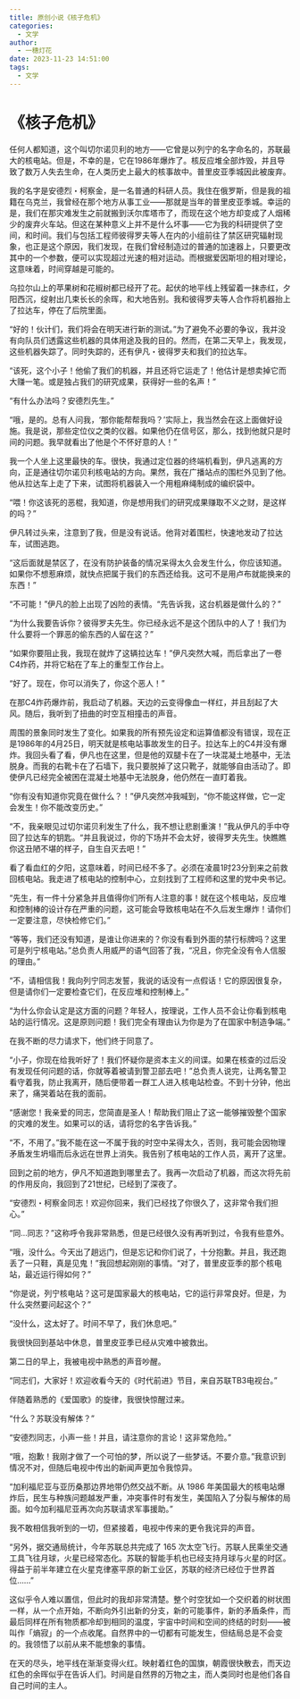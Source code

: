 ```yaml
---
title: 原创小说《核子危机》
categories: 
  - 文学
author:
  - 一穗灯花
date: 2023-11-23 14:51:00
tags:
  - 文学
---
```


# 《核子危机》

任何人都知道，这个叫切尔诺贝利的地方——它曾是以列宁的名字命名的，苏联最大的核电站。但是，不幸的是，它在1986年爆炸了。核反应堆全部炸毁，并且导致了数万人失去生命，在人类历史上最大的核事故中。普里皮亚季城因此被废弃。

我的名字是安德烈・柯察金，是一名普通的科研人员。我住在俄罗斯，但是我的祖籍在乌克兰，我曾经在那个地方从事工业——那就是当年的普里皮亚季城。幸运的是，我们在那灾难发生之前就搬到沃尔库塔市了，而现在这个地方却变成了人烟稀少的废弃火车站。但这在某种意义上并不是什么坏事——它为我的科研提供了空间，和时间。我们与包括工程师彼得罗夫等人在内的小组前往了禁区研究辐射现象，也正是这个原因，我们发现，在我们曾经制造过的普通的加速器上，只要更改其中的一个参数，便可以实现超过光速的相对运动。而根据爱因斯坦的相对理论，这意味着，时间穿越是可能的。

 乌拉尔山上的苹果树和花椒树都已经开了花。起伏的地平线上残留着一抹赤红，夕阳西沉，绽射出几束长长的余晖，和大地告别。我和彼得罗夫等人合作将机器抬上了拉达车，停在了后院里面。

“好的！伙计们，我们将会在明天进行新的测试。”为了避免不必要的争议，我并没有向队员们透露这些机器的具体用途及我的目的。然而，在第二天早上，我发现，这些机器失踪了。同时失踪的，还有伊凡・彼得罗夫和我们的拉达车。

“该死，这个小子！他偷了我们的机器，并且还将它运走了！他估计是想卖掉它而大赚一笔。或是独占我们的研究成果，获得好一些的名声！”

“有什么办法吗？安德烈先生。”

“哦，是的。总有人问我，‘那你能帮帮我吗？’实际上，我当然会在这上面做好设施。我是说，那些定位仪之类的仪器。如果他仍在信号区，那么，找到他就只是时间的问题。我早就看出了他是个不怀好意的人！”

我一个人坐上这里最快的车。很快，我通过定位器的终端机看到，伊凡逃离的方向，正是通往切尔诺贝利核电站的方向。果然，我在广播站点的围栏外见到了他。他从拉达车上走了下来，试图将机器装入一个用粗麻绳制成的编织袋中。

“喂！你这该死的恶棍，我知道，你是想用我们的研究成果赚取不义之财，是这样的吗？”

伊凡转过头来，注意到了我，但是没有说话。他背对着围栏，快速地发动了拉达车，试图逃跑。

“这后面就是禁区了，在没有防护装备的情况呆得太久会发生什么，你应该知道。如果你不想惹麻烦，就快点把属于我们的东西还给我。这可不是用卢布就能换来的东西！”

“不可能！”伊凡的脸上出现了凶险的表情。“先告诉我，这台机器是做什么的？”

“为什么我要告诉你？彼得罗夫先生。你已经永远不是这个团队中的人了！我们为什么要将一个罪恶的偷东西的人留在这？”

“如果你要阻止我，我现在就炸了这辆拉达车！”伊凡突然大喊，而后拿出了一卷C4炸药，并将它粘在了车上的重型工作台上。

“好了。现在，你可以消失了，你这个恶人！”

在那C4炸药爆炸前，我启动了机器。天边的云变得像血一样红，并且刮起了大风。随后，我听到了扭曲的时空互相撞击的声音。

周围的景象同时发生了变化。如果我的所有预先设定和运算值都没有错误，现在正是1986年的4月25日，明天就是核电站事故发生的日子。拉达车上的C4并没有爆炸。我回头看了看，伊凡也在这里，但是他的双腿卡在了一块混凝土地基中，无法脱身。而我的右靴卡在了石墙下，我只要脱掉了这只靴子，就能够自由活动了。即使伊凡已经完全被困在混凝土地基中无法脱身，他仍然在一直盯着我。

“你有没有知道你究竟在做什么？！”伊凡突然冲我喊到，“你不能这样做，它一定会发生！你不能改变历史。”

“不，我亲眼见过切尔诺贝利发生了什么，我不想让悲剧重演！”我从伊凡的手中夺回了拉达车的钥匙。“并且我说过，你的下场并不会太好，彼得罗夫先生。快瞧瞧你这丑陋不堪的样子，自生自灭去吧！”

看了看血红的夕阳，这意味着，时间已经不多了。必须在凌晨1时23分到来之前救回核电站。我走进了核电站的控制中心，立刻找到了工程师和这里的党中央书记。

“先生，有一件十分紧急并且值得你们所有人注意的事！就在这个核电站，反应堆和控制棒的设计存在严重的问题，这可能会导致核电站在不久后发生爆炸！请你们一定要注意，尽快检修它们。”

“等等，我们还没有知道，是谁让你进来的？你没有看到外面的禁行标牌吗？这里可是列宁核电站。”总负责人用威严的语气回答了我，“况且，你完全没有令人信服的理由。”

“不，请相信我！我向列宁同志发誓，我说的话没有一点假话！它的原因很复杂，但是请你们一定要检查它们，在反应堆和控制棒上。”

“为什么你会认定是这方面的问题？年轻人，按理说，工作人员不会让你看到核电站的运行情况。这是原则问题！我们完全有理由认为你是为了在国家中制造争端。”

在我不断的尽力请求下，他们终于同意了。

“小子，你现在给我听好了！我们怀疑你是资本主义的间谍。如果在核查的过后没有发现任何问题的话，你就等着被请到警卫部去吧！”总负责人说完，让两名警卫看守着我，防止我离开，随后便带着一群工人进入核电站检查。不到十分钟，他出来了，痛哭着站在我的面前。

“感谢您！我亲爱的同志，您简直是圣人！帮助我们阻止了这一能够摧毁整个国家的灾难的发生。如果可以的话，请将您的名字告诉我。”

“不，不用了。”我不能在这一不属于我的时空中呆得太久，否则，我可能会因物理矛盾发生坍塌而后永远在世界上消失。我告别了核电站的工作人员，离开了这里。

回到之前的地方，伊凡不知道跑到哪里去了。我再一次启动了机器，而这次将先前的作用反向，我回到了21世纪，已经到了深夜了。

“安德烈・柯察金同志！欢迎你回来，我们已经找了你很久了，这非常令我们担心。”

“同...同志？”这称呼令我非常熟悉，但是已经很久没有再听到过，令我有些意外。

“哦，没什么。今天出了趟远门，但是忘记和你们说了，十分抱歉。并且，我还跑丢了一只鞋，真是见鬼！”我回想起刚刚的事情。“对了，普里皮亚季的那个核电站，最近运行得如何？”

“你是说，列宁核电站？这可是国家最大的核电站，它的运行非常良好。但是，为什么突然要问起这个？”

“没什么，这太好了。时间不早了，我们休息吧。”

我很快回到基站中休息，普里皮亚季已经从灾难中被救出。

第二日的早上，我被电视中熟悉的声音吵醒。

“同志们，大家好！欢迎收看今天的《时代前进》节目，来自苏联TB3电视台。”

伴随着熟悉的《爱国歌》的旋律，我很快惊醒过来。

“什么？苏联没有解体？”

“安德烈同志，小声一些！并且，请注意你的言论！这非常危险。”

“哦，抱歉！我刚才做了一个可怕的梦，所以说了一些梦话。不要介意。”我意识到情况不对，但随后电视中传出的新闻声更加令我惊异。

“加利福尼亚与亚历桑那边界地带仍然交战不断。从 1986 年美国最大的核电站爆炸后，民生与种族问题越发严重，冲突事件时有发生，美国陷入了分裂与解体的局面。如今加利福尼亚再次向苏联请求军事援助。”

我不敢相信我听到的一切，但紧接着，电视中传来的更令我诧异的声音。

“另外，据交通局统计，今年苏联总共完成了 165 次太空飞行。苏联人民乘坐交通工具飞往月球，火星已经常态化。苏联的智能手机也已经支持月球与火星的时区。得益于前半年建立在火星克律塞平原的新工业区，苏联的经济已经位于世界首位……”

这似乎令人难以置信，但此时的我却非常清楚。整个时空犹如一个交织着的树状图一样，从一个点开始，不断向外引出新的分支，新的可能事件，新的矛盾条件，而最后同样在所有物质都冷却到相同的温度，宇宙中时间和空间的终结的时刻——被叫作「熵寂」的一个点收尾。自然界中的一切都有可能发生，但结局总是不会变的。我领悟了以前从来不能想象的事情。

在天的尽头，地平线在渐渐变得火红。映射着红色的国旗，朝霞很快散去，而天边红色的余晖似乎在告诉人们。时间是自然界的万物之主，而人类同时也是他们各自自己时间的主人。
